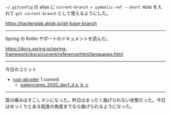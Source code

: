 `~/.gitconfig` の alias に `current-branch = symbolic-ref --short HEAD` を入れて `git current-branch` として使えるようにした。

<https://hackerslab.aktsk.jp/git-base-branch>

---

Spring の Kotlin サポートのドキュメントを読んだ。

<https://docs.spring.io/spring-framework/docs/current/reference/html/languages.html>

---

今日のコミット

- [rust-atcoder](https://github.com/bouzuya/rust-atcoder) 1 commit
  - [pakencamp_2020_day1_d a, b, c](https://github.com/bouzuya/rust-atcoder/commit/addc9f7cc6cf5baaa1244debe30b9df6da6c84dc)

---

首の痛みはすこしマシになった。昨日はまったく曲げられない状態だった。今日はゆっくりとある程度の角度までなら曲げられるようになった。
